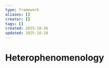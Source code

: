 ```yaml
---
type: framework
aliases: []
creator: []
tags: []
created: 2025-10-20
updated: 2025-10-20
---
```


# Heterophenomenology


